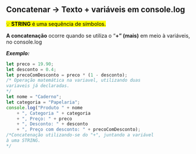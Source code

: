 ## Concatenar → Texto + variáveis em console.log


<mark> 💡 **STRING** é uma sequência de símbolos. </mark>


**A concatenação** ocorre quando se utiliza o “**+” (mais)** em meio à variáveis, no console.log

***Exemplo:*** 

```jsx
let preco = 19.90;
let desconto = 0.4;
let precoComDesconto = preco * (1 - desconto);
/* Operação matemática na variavel, utilizando duas
variaveis já declaradas.
*/
let nome = "Caderno";
let categoria = "Papelaria";
console.log("Produto " + nome
    + ", Categoria " + categoria
    + ", Preço: " + preco 
    + ", Desconto: " + desconto
    + ", Preço com desconto: " + precoComDesconto);
/*Concatenação utilizando-se do "+", juntando a variável
à uma STRING.
*/
```